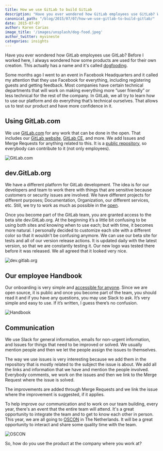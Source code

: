 ```yaml
---
title: How we use GitLab to build GitLab
description: "Have you ever wondered how GitLab employees use GitLab? Well read this article and get the inside scoop!"
canonical_path: "/blog/2015/07/07/how-we-use-gitlab-to-build-gitlab/"
date: 2015-07-07
author: Karen Carias
image_title: '/images/unsplash/dog-food.jpeg'
author_twitter: myvineste
categories: insights
---
```


Have you ever wondered how GitLab employees use GitLab? Before I worked here, I always wondered how some products are used for their own creation.
This actually has a name and it's called [dogfooding](https://en.wikipedia.org/wiki/Eating_your_own_dog_food).

Some months ago I went to an event in Facebook Headquarters and it called my attention that they use Facebook for everything, including registering guests and getting feedback.
Most companies have certain technical departments that will work on making everything more “user friendly” or less technical for the rest of the company.
In GitLab, we all try to learn how to use our platform and do everything that’s technical ourselves.
That allows us to test our product and have more confidence in it.  

<!--more-->

## Using GitLab.com
We use [GitLab.com](https://gitlab.com) for any work that can be done in the open.
That includes our [GitLab website](https://gitlab.com/gitlab-com/www-gitlab-com), [GitLab CE](https://gitlab.com/gitlab-org/gitlab-ce), and more.
We add Issues and Merge Requests for anything related to this.
It is a [public repository](https://gitlab.com), so everybody can contribute to it (not only employees).

![GitLab.com](/images/gitlab-com.png)

## dev.GitLab.org
We have a different platform for GitLab development.
The idea is for our developers and team to work there with things that are sensitive because customers or security issues are involved.
We have different projects for different purposes; Documentation, Organization, our different services, etc.
Still, we try to work as much as possible in the [open](https://gitlab.com).

Once you become part of the GitLab team, you are granted access to the beta site dev.GitLab.org.
At the beginning it’s a little bit confusing to be using both sites and knowing when to use each; but with time, it becomes more natural.
I personally decided to customize each site with a different color so that it wouldn't be confusing anymore.
We can use our beta site for tests and all of our version release actions. It is updated daily with the latest version, so that we are constantly testing it.
Our new logo was tested there before it was released. We all agreed that it looked very nice.

![dev.gitlab.org](/images/dev-gitlab.png)

## Our employee Handbook
Our onboarding is very simple and [accessible for anyone](/handbook/).
Since we are open source, it is public and once you become part of the team, you should read it and if you have any questions, you may use Slack to ask.
It’s very simple and easy to use. If it’s written, I guess there’s no confusion.

![Handbook](/images/handbook.png)

## Communication
We use Slack for general information, emails for non-urgent information, and Issues for things that need to be improved or solved.
We usually mention people and then we let the people assign the issues to themselves.

The way we use issues is very interesting because we add them in the repository that is mostly related to the subject the issue is about.
We add all the links and information that we have and mention the people involved.
Everybody comments, we work on the issues and then we link to the Merge Request where the issue is solved.

The improvements are added through Merge Requests and we link the issue where the improvement is suggested, if it applies.

To help improve our communication and to work on our team building, every year, there's an event that the entire team will attend.
It's a great opportunity to integrate the team and to get to know each other in person.
This year, we are all going to [OSCON](http://www.oscon.com/open-source-eu-2015) in The Netherlands.
It will be a great opportunity to interact and share some quality time with the team.

![OSCON](/images/oscon.png)

So, how do you use the product at the company where you work at?
